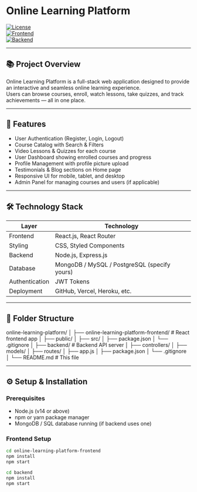 # Online Learning Platform

[![License](https://img.shields.io/badge/license-MIT-green)](LICENSE)  
[![Frontend](https://img.shields.io/badge/frontend-React-blue)](https://reactjs.org/)  
[![Backend](https://img.shields.io/badge/backend-Node.js-green)](https://nodejs.org/)

---

## 📚 Project Overview

Online Learning Platform is a full-stack web application designed to provide an interactive and seamless online learning experience.  
Users can browse courses, enroll, watch lessons, take quizzes, and track achievements — all in one place.

---

## 🚀 Features

- User Authentication (Register, Login, Logout)  
- Course Catalog with Search & Filters  
- Video Lessons & Quizzes for each course  
- User Dashboard showing enrolled courses and progress  
- Profile Management with profile picture upload  
- Testimonials & Blog sections on Home page  
- Responsive UI for mobile, tablet, and desktop  
- Admin Panel for managing courses and users (if applicable)  

---

## 🛠️ Technology Stack

| Layer          | Technology                |
| -------------- | ------------------------- |
| Frontend       | React.js, React Router    |
| Styling        | CSS, Styled Components    |
| Backend        | Node.js, Express.js       |
| Database       | MongoDB / MySQL / PostgreSQL (specify yours) |
| Authentication | JWT Tokens                |
| Deployment     | GitHub, Vercel, Heroku, etc. |

---

## 📁 Folder Structure

online-learning-platform/
│
├── online-learning-platform-frontend/ # React frontend app
│ ├── public/
│ ├── src/
│ ├── package.json
│ └── .gitignore
│
├── backend/ # Backend API server
│ ├── controllers/
│ ├── models/
│ ├── routes/
│ ├── app.js
│ ├── package.json
│ └── .gitignore
│
└── README.md # This file



---

## ⚙️ Setup & Installation

### Prerequisites

- Node.js (v14 or above)  
- npm or yarn package manager  
- MongoDB / SQL database running (if backend uses one)

### Frontend Setup

```bash
cd online-learning-platform-frontend
npm install
npm start

cd backend
npm install
npm start
```

